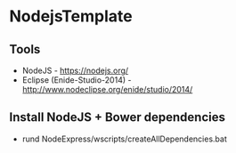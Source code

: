 NodejsTemplate
=================

## Tools
- NodeJS - https://nodejs.org/
- Eclipse (Enide-Studio-2014) - http://www.nodeclipse.org/enide/studio/2014/

## Install NodeJS + Bower dependencies
- rund NodeExpress/wscripts/createAllDependencies.bat

